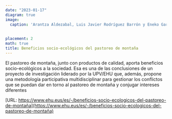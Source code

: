 ```yaml
---
date: "2023-01-17"
diagram: true
image:
  caption: 'Arantza Aldezabal, Luis Javier Rodríguez Barrón y Eneko Garmendia. Autora: Nuria González. UPV/EHU'
  
  
placement: 2
math: true
title: Beneficios socio-ecológicos del pastoreo de montaña
---
```


El pastoreo de montaña, junto con productos de calidad, aporta beneficios socio-ecológicos a la sociedad. Esa es una de las conclusiones de un proyecto de investigación liderado por la UPV/EHU que, además, propone una metodología participativa multidisciplinar para gestionar los conflictos que se puedan dar en torno al pastoreo de montaña y conjugar intereses diferentes

[URL: https://www.ehu.eus/es/-/beneficios-socio-ecologicos-del-pastoreo-de-montaña](https://www.ehu.eus/es/-/beneficios-socio-ecologicos-del-pastoreo-de-montaña)
